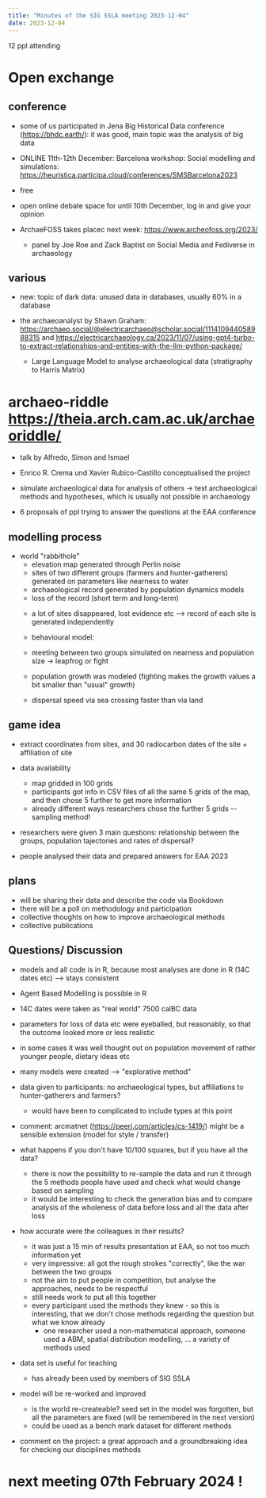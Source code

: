 ```yaml
---
title: "Minutes of the SIG SSLA meeting 2023-12-04"
date: 2023-12-04
--- 
```



12 ppl attending

# Open exchange

## conference

- some of us participated in Jena Big Historical Data conference (https://bhdc.earth/): it was good, main topic was the analysis of big data

- ONLINE 11th-12th December: Barcelona workshop: Social modelling and simulations: https://heuristica.participa.cloud/conferences/SMSBarcelona2023
- free
- open online debate space for until 10th December, log in and give your opinion

- ArchaeFOSS takes placec next week: https://www.archeofoss.org/2023/
  - panel by Joe Roe and Zack Baptist on Social Media and Fediverse in archaeology

## various

- new: topic of dark data: unused data in databases, usually 60% in a database

- the archaeoanalyst by Shawn Graham: https://archaeo.social/@electricarchaeo@scholar.social/111410944058988315 and https://electricarchaeology.ca/2023/11/07/using-gpt4-turbo-to-extract-relationships-and-entities-with-the-llm-python-package/
  - Large Language Model to analyse archaeological data (stratigraphy to Harris Matrix)

# archaeo-riddle https://theia.arch.cam.ac.uk/archaeoriddle/
- talk by Alfredo, Simon and Ismael

- Enrico R. Crema und Xavier Rubico-Castillo conceptualised the project
- simulate archaeological data for analysis of others ->  test archaeological methods and hypotheses, which is usually not possible in archaeology
- 6 proposals of ppl trying to answer the questions at the EAA conference

## modelling process
- world "rabbithole"
  - elevation map generated through Perlin noise
  - sites of two different groups (farmers and hunter-gatherers) generated on parameters like nearness to water
  - archaeological record generated by population dynamics models
  + loss of the record (short term and long-term)
  - a lot of sites disappeared, lost evidence etc
  --> record of each site is generated independently

  - behavioural model:
  - meeting between two groups simulated on nearness and population size -> leapfrog or fight
  - population growth was modeled (fighting makes the growth values a bit smaller than "usual" growth)
  - dispersal speed via sea crossing faster than via land

## game idea

- extract coordinates from sites, and 30 radiocarbon dates of the site + affiliation of site
- data availability
  - map gridded in 100 grids
  - participants got info in CSV files of all the same 5 grids of the map, and then chose 5 further to get more information
  - already different ways researchers chose the further 5 grids -- sampling method!

- researchers were given 3 main questions: relationship between the groups, population tajectories and rates of dispersal?
- people analysed their data and prepared answers for EAA 2023

## plans
- will be sharing their data and describe the code via Bookdown
- there will be a poll on methodology and participation
- collective thoughts on how to improve archaeological methods
- collective publications

## Questions/ Discussion
- models and all code is in R, because most analyses are done in R (14C dates etc) --> stays consistent
- Agent Based Modelling is possible in R

- 14C dates were taken as "real world" 7500 calBC data

- parameters for loss of data etc were eyeballed, but reasonably, so that the outcome looked more or less realistic
- in some cases it was well thought out on population movement of rather younger people, dietary ideas etc
- many models were created --> "explorative method"

- data given to participants: no archaeological types, but affiliations to hunter-gatherers and farmers?
  - would have been to complicated to include types at this point

- comment: arcmatnet (https://peerj.com/articles/cs-1419/) might be a sensible extension (model for style / transfer)


- what happens if you don't have 10/100 squares, but if you have all the data?
  - there is now the possibility to re-sample the data and run it through the 5 methods people have used and check what would change based on sampling
  - it would be interesting to check the generation bias and to compare analysis of the wholeness of data before loss and all the data after loss

- how accurate were the colleagues in their results?
  - it was just a 15 min of results presentation at EAA, so not too much information yet
  - very impressive: all got the rough strokes "correctly", like the war between the two groups
  - not the aim to put people in competition, but analyse the approaches, needs to be respectful
  - still needs work to put all this together
  - every participant used the methods they knew - so this is interesting, that we don't chose methods regarding the question but what we know already
    - one researcher used a non-mathematical approach, someone used a ABM, spatial distribution modelling, ... a variety of methods used


- data set is useful for teaching
  - has already been used by members of SIG SSLA

- model will be re-worked and improved
  - is the world re-createable? seed set in the model was forgotten, but all the parameters are fixed (will be remembered in the next version)
  - could be used as a bench mark dataset for different methods


- comment on the project: a great approach and a groundbreaking idea for checking our disciplines methods


# next meeting 07th February 2024 !


